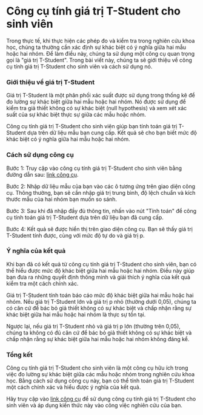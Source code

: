 Công cụ tính giá trị T-Student cho sinh viên
============================================

Trong thực tế, khi thực hiện các phép đo và kiểm tra trong nghiên cứu khoa học, chúng ta thường cần xác định sự khác biệt có ý nghĩa giữa hai mẫu hoặc hai nhóm. Để làm điều này, chúng ta sử dụng một công cụ quan trọng gọi là "giá trị T-Student". Trong bài viết này, chúng ta sẽ giới thiệu về công cụ tính giá trị T-Student cho sinh viên và cách sử dụng nó.

### Giới thiệu về giá trị T-Student

Giá trị T-Student là một phân phối xác suất được sử dụng trong thống kê để đo lường sự khác biệt giữa hai mẫu hoặc hai nhóm. Nó được sử dụng để kiểm tra giả thiết không có sự khác biệt (null hypothesis) và xem xét xác suất của sự khác biệt thực sự giữa các mẫu hoặc nhóm.

Công cụ tính giá trị T-Student cho sinh viên giúp bạn tính toán giá trị T-Student dựa trên dữ liệu mẫu bạn cung cấp. Kết quả sẽ cho bạn biết mức độ khác biệt có ý nghĩa giữa hai mẫu hoặc hai nhóm.

### Cách sử dụng công cụ

Bước 1: Truy cập vào công cụ tính giá trị T-Student cho sinh viên bằng đường dẫn sau: [link công cụ](https://www.onlinecalculatorsfree.com/vi/math/student-t-value-calculator.html).

Bước 2: Nhập dữ liệu mẫu của bạn vào các ô tương ứng trên giao diện công cụ. Thông thường, bạn sẽ cần nhập giá trị trung bình, độ lệch chuẩn và kích thước mẫu của hai nhóm bạn muốn so sánh.

Bước 3: Sau khi đã nhập đầy đủ thông tin, nhấn vào nút "Tính toán" để công cụ tính toán giá trị T-Student dựa trên dữ liệu bạn đã cung cấp.

Bước 4: Kết quả sẽ được hiển thị trên giao diện công cụ. Bạn sẽ thấy giá trị T-Student tính được, cùng với mức độ tự do và giá trị p.

### Ý nghĩa của kết quả

Khi bạn đã có kết quả từ công cụ tính giá trị T-Student cho sinh viên, bạn có thể hiểu được mức độ khác biệt giữa hai mẫu hoặc hai nhóm. Điều này giúp bạn đưa ra những quyết định thông minh và giải thích ý nghĩa của kết quả kiểm tra một cách chính xác.

Giá trị T-Student tính toán báo cáo mức độ khác biệt giữa hai mẫu hoặc hai nhóm. Nếu giá trị T-Student lớn và giá trị p nhỏ (thường dưới 0,05), chúng ta có căn cứ để bác bỏ giả thiết không có sự khác biệt và chấp nhận rằng sự khác biệt giữa hai mẫu hoặc hai nhóm là thực sự tồn tại.

Ngược lại, nếu giá trị T-Student nhỏ và giá trị p lớn (thường trên 0,05), chúng ta không có đủ căn cứ để bác bỏ giả thiết không có sự khác biệt và chấp nhận rằng sự khác biệt giữa hai mẫu hoặc hai nhóm không đáng kể.

### Tổng kết

Công cụ tính giá trị T-Student cho sinh viên là một công cụ hữu ích trong việc đo lường sự khác biệt giữa các mẫu hoặc nhóm trong nghiên cứu khoa học. Bằng cách sử dụng công cụ này, bạn có thể tính toán giá trị T-Student một cách chính xác và hiểu được ý nghĩa của kết quả.

Hãy truy cập vào [link công cụ](https://www.onlinecalculatorsfree.com/vi/math/student-t-value-calculator.html) để sử dụng công cụ tính giá trị T-Student cho sinh viên và áp dụng kiến thức này vào công việc nghiên cứu của bạn.
